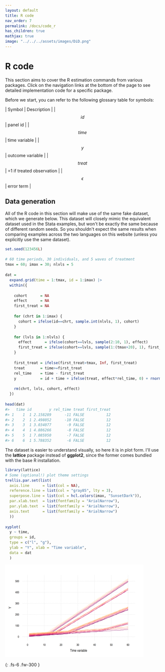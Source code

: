 ```yaml
---
layout: default
title: R code
nav_order: 7
permalink: /docs/code_r
has_children: true
mathjax: true
image: "../../../assets/images/DiD.png"
---
```


# R code

This section aims to cover the R estimation commands from various packages. 
Click on the navigation links at the bottom of the page to see detailed 
implementation code for a specific package.

Before we start, you can refer to the following glossary table for symbols:

| Symbol | Description | 
| $$ id $$ | panel id |
| $$ time $$ | time variable |
| $$ y $$ | outcome variable |
| $$ treat $$ | =1 if treated observation |
| $$ \epsilon $$ | error term |

## Data generation

All of the R code in this section will make use of the same fake dataset, which
we generate below. This dataset will closely mimic the equivalent dataset used
in the Stata examples, but won't be exactly the same because of different random
seeds. So you shouldn't expect the same results when comparing examples across
the two languages on this website (unless you explicitly use the same dataset).

```r
set.seed(123456L)

# 60 time periods, 30 individuals, and 5 waves of treatment
tmax = 60; imax = 30; nlvls = 5

dat = 
  expand.grid(time = 1:tmax, id = 1:imax) |>
  within({
    
    cohort      = NA
    effect      = NA
    first_treat = NA
    
    for (chrt in 1:imax) {
      cohort = ifelse(id==chrt, sample.int(nlvls, 1), cohort)
    }
    
    for (lvls in 1:nlvls) {
      effect      = ifelse(cohort==lvls, sample(2:10, 1), effect)
      first_treat = ifelse(cohort==lvls, sample(1:(tmax+20), 1), first_treat)
    }
    
    first_treat = ifelse(first_treat>tmax, Inf, first_treat)
    treat       = time>=first_treat
    rel_time    = time - first_treat
    y           = id + time + ifelse(treat, effect*rel_time, 0) + rnorm(imax*tmax)
    
    rm(chrt, lvls, cohort, effect)
  })

head(dat)
#>   time id        y rel_time treat first_treat
#> 1    1  1 2.158289      -11 FALSE          12
#> 2    2  1 2.498052      -10 FALSE          12
#> 3    3  1 3.034077       -9 FALSE          12
#> 4    4  1 4.886266       -8 FALSE          12
#> 5    5  1 7.085950       -7 FALSE          12
#> 6    6  1 5.788352       -6 FALSE          12
```

The dataset is easier to understand visually, so here it is in plot form. I'll
use the **lattice** package instead of **ggplot2**, since the former comes
bundled with the base R installation.

```r
library(lattice)
# Some (optional!) plot theme settings
trellis.par.set(list(
  axis.line      = list(col = NA),
  reference.line = list(col = "gray85", lty = 3),
  superpose.line = list(col = hcl.colors(imax, "SunsetDark")),
  par.xlab.text  = list(fontfamily = "ArialNarrow"),
  par.ylab.text  = list(fontfamily = "ArialNarrow"),
  axis.text      = list(fontfamily = "ArialNarrow")
  ))

xyplot(
  y ~ time,  
  groups = id,
  type = c("l", "g"),
  ylab = "Y", xlab = "Time variable",
  data = dat
  )
```

<img src="../../assets/images/test_data_R.png" height="300">

{: .fs-6 .fw-300 }
